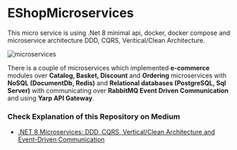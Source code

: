 # EShopMicroservices

This micro service is using .Net 8 minimal api, docker, docker compose and microservice architecture DDD, CQRS, Veritical/Clean Architecture.

![microservices](https://github.com/aspnetrun/run-aspnetcore-microservices/assets/1147445/efe5e688-67f2-4ddd-af37-d9d3658aede4)

There is a couple of microservices which implemented **e-commerce** modules over **Catalog, Basket, Discount** and **Ordering** microservices with **NoSQL (DocumentDb, Redis)** and **Relational databases (PostgreSQL, Sql Server)** with communicating over **RabbitMQ Event Driven Communication** and using **Yarp API Gateway**.

### Check Explanation of this Repository on Medium
* [.NET 8 Microservices: DDD, CQRS, Vertical/Clean Architecture and Event-Driven Communication](https://medium.com/@mehmetozkaya/net-8-microservices-ddd-cqrs-vertical-clean-architecture-2dd7ebaaf4bd)
